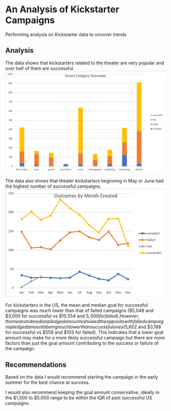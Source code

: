 # An Analysis of Kickstarter Campaigns
Performing analysis on Kickstarter data to uncover trends

## Analysis
The data shows that kickstarters related to the theater are very popular and over half of them are successful.
![Parent Category Outcomes](ParentCategoryOutcomes.png)

The data also shows that theater kickstarters beginning in May or June had the highest number of successful campaigns.
![Outcomes for Theater Campaigns by Month](OutcomesByMonth.png)

For kickstarters in the US, the mean and median goal for successful campaigns was much lower than that of failed campaigns ($5,049 and $3,000 for successful vs $10,554 and $5,000 for failed). However, the mean and median pledged amounts showed the opposite with failed campaigns pledged amounts being much lower than successful ones ($5,602 and $3,168 for successful vs $559 and $103 for failed). This indicates that a lower goal amount may make for a more likely successful campaign but there are more factors than just the goal amount contributing to the success or failure of the campaign.



## Recommendations
Based on the data I would recommend starting the campaign in the early summer for the best chance at success. 

I would also recommend keeping the goal amount conservative, ideally in the $1,500 to $5,000 range to be within the IQR of past successful US campaigns.


